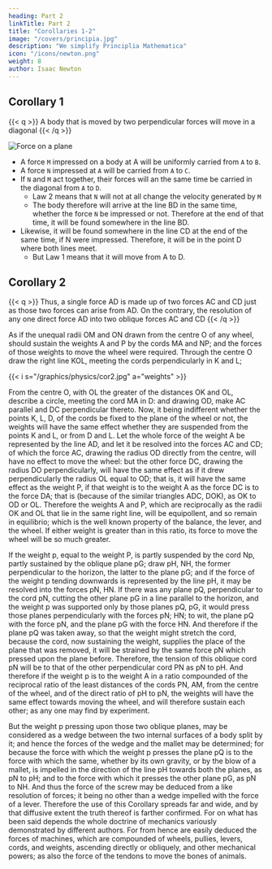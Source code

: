 ```yaml
---
heading: Part 2
linkTitle: Part 2
title: "Corollaries 1-2"
image: "/covers/principia.jpg"
description: "We simplify Principlia Mathematica"
icon: "/icons/newton.png"
weight: 8
author: Isaac Newton
---
```




## Corollary 1

{{< q >}}
A body that is moved by two perpendicular forces will move in a diagonal
{{< /q >}}


![Force on a plane](/graphics/physics/mnabcd.png)

- A force `M` impressed on a body at A will be uniformly carried from `A` to `B`. 
- A force `N` impressed  at `A` will be carried from `A` to `C`. 
- If `N` and `M` act together, their forces will an the same time be carried in the diagonal from `A` to `D`.
  - Law 2 means that `N` will not at all change the velocity generated by `M` <!-- , , by which the body is carried towards the line BD. -->
  - The body therefore will arrive at the line BD in the same time, whether the force `N` be impressed or not. Therefore at the end of that time, it will be found somewhere in the line BD.
- Likewise, it will be found somewhere in the line CD at the end of the same time, if N were impressed.  Therefore, it will be in the point D where both lines meet. 
  - But Law 1 means that it will move from A to D. 


## Corollary 2

{{< q >}}
Thus, a single force AD is made up of two forces AC and CD just as those two forces can arise from AD. On the contrary, the resolution of any one direct force AD into two oblique forces AC and CD
{{< /q >}}

<!-- Center O has 2 unequal radii OM and ON. M sustains a weight A through a cord MA. N sustains a weight P by the cord NP... -->

<!-- And hence is explained the composition of any one direct force AD, out of any two oblique forces AC and CD;  -->

As if the unequal radii OM and ON drawn from the centre O of any wheel, should sustain the weights A and P by the cords MA and NP; and the forces of those weights to move the wheel were required. Through the centre O draw the right line KOL, meeting the cords perpendicularly in K and L;


{{< i s="/graphics/physics/cor2.jpg" a="weights" >}}

From the centre O, with OL the greater of the distances OK and OL, describe a circle, meeting the cord MA in D: and drawing OD, make AC parallel and DC perpendicular thereto. Now, it being indifferent whether the points K, L, D, of the cords be fixed to the plane of the wheel or not, the weights will have the same effect whether they are suspended from the points K and L, or from D and L. Let the whole force of the weight A be represented by the line AD, and let it be resolved into the forces AC and CD; of which the force AC, drawing the radius OD directly from the centre, will have no effect to move the wheel: but the other force DC, drawing the radius DO perpendicularly, will have the same effect as if it drew perpendicularly the radius OL equal to OD; that is, it will have the same effect as the weight P, if that weight is to the weight A as the force DC is to the force DA; that is (because of the similar triangles ADC, DOK), as OK to OD or OL. Therefore the weights A and P, which are reciprocally as the radii OK and OL that lie in the same right line, will be equipollent, and so remain in equilibrio; which is the well known property of the balance, the lever, and the wheel. If either weight is greater than in this ratio, its force to move the wheel will be so much greater.

If the weight p, equal to the weight P, is partly suspended by the cord Np, partly sustained by the oblique plane pG; draw pH, NH, the former perpendicular to the horizon, the latter to the plane pG; and if the force of the weight p tending downwards is represented by the line pH, it may be resolved into the forces pN, HN. If there was any plane pQ, perpendicular to the cord pN, cutting the other plane pG in a line parallel to the horizon, and the weight p was supported only by those planes pQ, pG, it would press those planes perpendicularly with the forces pN; HN; to wit, the plane pQ with the force pN, and the plane pG with the force HN. And therefore if the plane pQ was taken away, so that the weight might stretch the cord, because the cord, now sustaining the weight, supplies the place of the plane that was removed, it will be strained by the same force pN which pressed upon the plane before. Therefore, the tension of this oblique cord pN will be to that of the other perpendicular cord PN as pN to pH. And therefore if the weight p is to the weight A in a ratio compounded of the reciprocal ratio of the least distances of the cords PN, AM, from the centre of the wheel, and of the direct ratio of pH to pN, the weights will have the same effect towards moving the wheel, and will therefore sustain each other; as any one may find by experiment.

But the weight p pressing upon those two oblique planes, may be considered as a wedge between the two internal surfaces of a body split by it; and hence the forces of the wedge and the mallet may be determined; for because the force with which the weight p presses the plane pQ is to the force with which the same, whether by its own gravity, or by the blow of a mallet, is impelled in the direction of the line pH towards both the planes, as pN to pH; and to the force with which it presses the other plane pG, as pN to NH. And thus the force of the screw may be deduced from a like resolution of forces; it being no other than a wedge impelled with the force of a lever. Therefore the use of this Corollary spreads far and wide, and by that diffusive extent the truth thereof is farther confirmed. For on what has been said depends the whole doctrine of mechanics variously demonstrated by different authors. For from hence are easily deduced the forces of machines, which are compounded of wheels, pullies, levers, cords, and weights, ascending directly or obliquely, and other mechanical powers; as also the force of the tendons to move the bones of animals.

